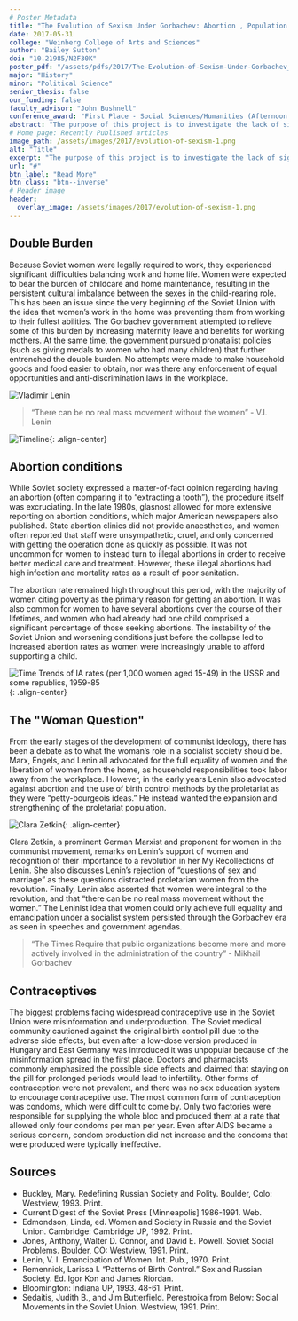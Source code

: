```yaml
---
# Poster Metadata
title: "The Evolution of Sexism Under Gorbachev: Abortion , Population Growth, and Societal Expectations Under Perestroika"
date: 2017-05-31
college: "Weinberg College of Arts and Sciences"
author: "Bailey Sutton"
doi: "10.21985/N2F30K"
poster_pdf: "/assets/pdfs/2017/The-Evolution-of-Sexism-Under-Gorbachev_ Abortion-Population-Gro.pdf"
major: "History"
minor: "Political Science"
senior_thesis: false
our_funding: false
faculty_advisor: "John Bushnell"
conference_award: "First Place - Social Sciences/Humanities (Afternoon Session)"
abstract: "The purpose of this project is to investigate the lack of significant reform regarding women’s issues during the perestroika period. Part one establishes the foundational ideology by analyzing Marxist and Leninist ideas on women and comparing them to official Soviet doctrine as established by government officials and leading scholars. Also in this section is an overview of feminist theory in regards to both social policy and communism. These form the set of beliefs regarding the role of women in a socialist society upon which this project frames the investigation of several cases. The main examples for analysis are the practice of abortion as the primary birth control method and the government’s emphasis on population growth. Both cases incorporate society and the government as influencing factors for the creation of a gendered and patriarchal society while also representing areas of systematic sexism. Current literature has examined these cases independently from each other, however little research has been done analyzing them in tandem along with sexism, communist ideology, and perestroika. Therefore, this projects seeks to investigate the stagnation of reforms in the area of women’s issues under Gorbachev despite the potential for significant strides early in the perestroika period."
# Home page: Recently Published articles
image_path: /assets/images/2017/evolution-of-sexism-1.png
alt: "Title"
excerpt: "The purpose of this project is to investigate the lack of significant reform regarding women’s issues during the perestroika period. Part one establishes the foundational ideology by analyzing Marxist and Leninist ideas on women and comparing them to official Soviet doctrine as established by government officials and leading scholars."
url: "#"
btn_label: "Read More"
btn_class: "btn--inverse"
# Header image
header:
  overlay_image: /assets/images/2017/evolution-of-sexism-1.png
---
```

## Double Burden

Because Soviet women were legally required to work, they experienced significant difficulties balancing work and home life. Women were expected to bear the burden of childcare and home maintenance, resulting in the persistent cultural imbalance between the sexes in the child-rearing role. This has been an issue since the very beginning of the Soviet Union with the idea that women’s work in the home was preventing them from working to their fullest abilities. The Gorbachev government attempted to relieve some of this burden by increasing maternity leave and benefits for working mothers. At the same time, the government pursued pronatalist policies (such as giving medals to women who had many children) that further entrenched the double burden. No attempts were made to make household goods and food easier to obtain, nor was there any enforcement of equal opportunities and anti-discrimination laws in the workplace.

![Vladimir Lenin](/assets/images/2017/evolution-of-sexism-3.png)
>“There can be no real mass movement without the women” - V.I. Lenin

![Timeline](/assets/images/2017/evolution-of-sexism-1.png){: .align-center}

## Abortion conditions

While Soviet society expressed a matter-of-fact opinion regarding having an abortion (often comparing it to “extracting a tooth”), the procedure itself was excruciating. In the late 1980s, glasnost allowed for more extensive reporting on abortion conditions, which major American newspapers also published. State abortion clinics did not provide anaesthetics, and women often reported that staff were unsympathetic, cruel, and only concerned with getting the operation done as quickly as possible. It was not uncommon for women to instead turn to illegal abortions in order to receive better medical care and treatment. However, these illegal abortions had high infection and mortality rates as a result of poor sanitation.

The abortion rate remained high throughout this period, with the majority of women citing poverty as the primary reason for getting an abortion. It was also common for women to have several abortions over the course of their lifetimes, and women who had already had one child comprised a significant percentage of those seeking abortions. The instability of the Soviet
Union and worsening conditions just before the collapse led to increased abortion rates as women were increasingly unable to afford supporting a child.

![Time Trends of IA rates (per 1,000 women aged 15-49) in the USSR and some republics, 1959-85](/assets/images/2017/evolution-of-sexism-2.png){: .align-center}

## The "Woman Question"

From the early stages of the development of communist ideology, there has been a debate as to what the woman’s role in a socialist society should be. Marx, Engels, and Lenin all advocated for the full equality of women and the liberation of women from the home, as household responsibilities took labor away from the workplace. However, in the early years Lenin also advocated against abortion and the use of birth control methods by the proletariat as they were “petty-bourgeois ideas.” He instead wanted the expansion and strengthening of the proletariat population.

![Clara Zetkin](/assets/images/2017/evolution-of-sexism-4.png){: .align-center}

Clara Zetkin, a prominent German Marxist and proponent for women in the communist movement, remarks on Lenin’s support of women and recognition of their importance to a revolution in her My Recollections of Lenin. She also discusses Lenin’s rejection of “questions of sex and marriage” as these questions distracted proletarian women from the revolution. Finally, Lenin also asserted that women were integral to the revolution, and that “there can be no real mass movement without the women.” The Leninist idea that women could only achieve full equality and emancipation under a socialist system persisted through the Gorbachev era as seen in speeches and government agendas.

> “The Times Require that public organizations become more and more actively involved in the administration of the country” - Mikhail Gorbachev

## Contraceptives

The biggest problems facing widespread contraceptive use in the Soviet Union were misinformation and underproduction. The Soviet medical community cautioned against the original birth control pill due to the adverse side effects, but even after a low-dose version produced in Hungary and East Germany was introduced it was unpopular because of the misinformation spread in the first place. Doctors and pharmacists commonly emphasized the possible side effects and claimed that staying on the pill for prolonged periods would lead to infertility.
Other forms of contraception were not prevalent, and there was no sex education system to encourage contraceptive use. The most common form of contraception was condoms, which were difficult to come by. Only two factories were responsible for supplying the whole bloc and produced them at a rate that allowed only four condoms per man per year. Even after AIDS became a serious concern, condom production did not increase and the condoms that were produced were typically ineffective.

## Sources
- Buckley, Mary. Redefining Russian Society and Polity. Boulder, Colo: Westview, 1993. Print.
- Current Digest of the Soviet Press [Minneapolis] 1986-1991. Web.
- Edmondson, Linda, ed. Women and Society in Russia and the Soviet Union. Cambridge: Cambridge UP, 1992. Print.
- Jones, Anthony, Walter D. Connor, and David E. Powell. Soviet Social Problems. Boulder, CO: Westview, 1991. Print.
- Lenin, V. I. Emancipation of Women. Int. Pub., 1970. Print.
- Remennick, Larissa I. “Patterns of Birth Control.” Sex and Russian Society. Ed. Igor Kon and James Riordan.
- Bloomington: Indiana UP, 1993. 48-61. Print.
- Sedaitis, Judith B., and Jim Butterfield. Perestroika from Below: Social Movements in the Soviet Union. Westview, 1991. Print.
